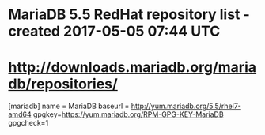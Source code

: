 # MariaDB 5.5 RedHat repository list - created 2017-05-05 07:44 UTC
# http://downloads.mariadb.org/mariadb/repositories/
[mariadb]
name = MariaDB
baseurl = http://yum.mariadb.org/5.5/rhel7-amd64
gpgkey=https://yum.mariadb.org/RPM-GPG-KEY-MariaDB
gpgcheck=1